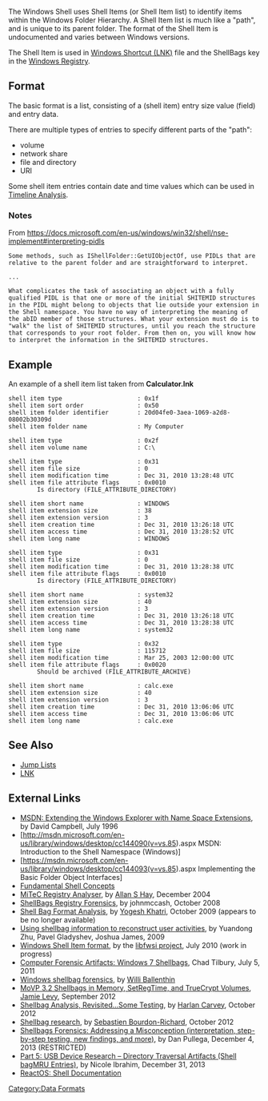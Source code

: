 The Windows Shell uses Shell Items (or Shell Item list) to identify
items within the Windows Folder Hierarchy. A Shell Item list is much
like a "path", and is unique to its parent folder. The format of the
Shell Item is undocumented and varies between Windows versions.

The Shell Item is used in [Windows Shortcut (LNK)](LNK "wikilink") file
and the ShellBags key in the [Windows
Registry](Windows_Registry "wikilink").

## Format

The basic format is a list, consisting of a (shell item) entry size
value (field) and entry data.

There are multiple types of entries to specify different parts of the
"path":

- volume
- network share
- file and directory
- URI

Some shell item entries contain date and time values which can be used
in [Timeline Analysis](Timeline_Analysis "wikilink").

### Notes

From
<https://docs.microsoft.com/en-us/windows/win32/shell/nse-implement#interpreting-pidls>

    Some methods, such as IShellFolder::GetUIObjectOf, use PIDLs that are relative to the parent folder and are straightforward to interpret.

    ...

    What complicates the task of associating an object with a fully qualified PIDL is that one or more of the initial SHITEMID structures in the PIDL might belong to objects that lie outside your extension in the Shell namespace. You have no way of interpreting the meaning of the abID member of those structures. What your extension must do is to "walk" the list of SHITEMID structures, until you reach the structure that corresponds to your root folder. From then on, you will know how to interpret the information in the SHITEMID structures.

## Example

An example of a shell item list taken from **Calculator.lnk**

    shell item type                     : 0x1f
    shell item sort order               : 0x50
    shell item folder identifier        : 20d04fe0-3aea-1069-a2d8-08002b30309d
    shell item folder name              : My Computer

    shell item type                     : 0x2f
    shell item volume name              : C:\

    shell item type                     : 0x31
    shell item file size                : 0
    shell item modification time        : Dec 31, 2010 13:28:48 UTC
    shell item file attribute flags     : 0x0010
            Is directory (FILE_ATTRIBUTE_DIRECTORY)

    shell item short name               : WINDOWS
    shell item extension size           : 38
    shell item extension version        : 3
    shell item creation time            : Dec 31, 2010 13:26:18 UTC
    shell item access time              : Dec 31, 2010 13:28:52 UTC
    shell item long name                : WINDOWS

    shell item type                     : 0x31
    shell item file size                : 0
    shell item modification time        : Dec 31, 2010 13:28:38 UTC
    shell item file attribute flags     : 0x0010
            Is directory (FILE_ATTRIBUTE_DIRECTORY)

    shell item short name               : system32
    shell item extension size           : 40
    shell item extension version        : 3
    shell item creation time            : Dec 31, 2010 13:26:18 UTC
    shell item access time              : Dec 31, 2010 13:28:38 UTC
    shell item long name                : system32

    shell item type                     : 0x32
    shell item file size                : 115712
    shell item modification time        : Mar 25, 2003 12:00:00 UTC
    shell item file attribute flags     : 0x0020
            Should be archived (FILE_ATTRIBUTE_ARCHIVE)

    shell item short name               : calc.exe
    shell item extension size           : 40
    shell item extension version        : 3
    shell item creation time            : Dec 31, 2010 13:06:06 UTC
    shell item access time              : Dec 31, 2010 13:06:06 UTC
    shell item long name                : calc.exe

## See Also

- [Jump Lists](Jump_Lists "wikilink")
- [LNK](LNK "wikilink")

## External Links

- [MSDN: Extending the Windows Explorer with Name Space
  Extensions](http://www.microsoft.com/msj/archive/S332.aspx), by David
  Campbell, July 1996
- \[<http://msdn.microsoft.com/en-us/library/windows/desktop/cc144090(v=vs.85>).aspx
  MSDN: Introduction to the Shell Namespace (Windows)\]
- \[<https://msdn.microsoft.com/en-us/library/windows/desktop/cc144093(v=vs.85>).aspx
  Implementing the Basic Folder Object Interfaces\]
- [Fundamental Shell
  Concepts](http://netez.com/2xExplorer/shellFAQ/bg_shell.html)
- [MiTeC Registry
  Analyser](http://mysite.verizon.net/hartsec/files/WRA_Guidance.pdf),
  by [Allan S Hay](Allan_Hay "wikilink"), December 2004
- [ShellBags Registry
  Forensics](http://computer-forensics.sans.org/blog/2008/10/31/shellbags-registry-forensics/),
  by johnmccash, October 2008
- [Shell Bag Format Analysis](http://42llc.net/?p=385), by [Yogesh
  Khatri](Yogesh_Khatri "wikilink"), October 2009 (appears to be no
  longer available)
- [Using shellbag information to reconstruct user
  activities](http://www.dfrws.org/2009/proceedings/p69-zhu.pdf), by
  Yuandong Zhu, Pavel Gladyshev, Joshua James, 2009
- [Windows Shell Item
  format](https://github.com/libyal/libfwsi/blob/master/documentation/Windows%20Shell%20Item%20format.asciidoc),
  by the [libfwsi project](libfwsi "wikilink"), July 2010 (work in
  progress)
- [Computer Forensic Artifacts: Windows 7
  Shellbags](http://computer-forensics.sans.org/blog/2011/07/05/shellbags),
  Chad Tilbury, July 5, 2011
- [Windows shellbag
  forensics](http://www.williballenthin.com/forensics/shellbags/index.html),
  by [Willi Ballenthin](Willi_Ballenthin "wikilink")
- [MoVP 3.2 Shellbags in Memory, SetRegTime, and TrueCrypt
  Volumes](http://volatility-labs.blogspot.ca/2012/09/movp-32-shellbags-in-memory-setregtime.html),
  [Jamie Levy](Jamie_Levy "wikilink"), September 2012
- [Shellbag Analysis, Revisited...Some
  Testing](http://windowsir.blogspot.ch/2012/10/shellbag-analysis-revisitedsome-testing.html),
  by [Harlan Carvey](Harlan_Carvey "wikilink"), October 2012
- [Shellbag
  research](http://tech.groups.yahoo.com/group/win4n6/message/7623), by
  [Sebastien Bourdon-Richard](Sebastien_Bourdon-Richard "wikilink"),
  October 2012
- [Shellbags Forensics: Addressing a Misconception (interpretation,
  step-by-step testing, new findings, and
  more)](http://www.4n6k.com/2013/12/shellbags-forensics-addressing.html),
  by Dan Pullega, December 4, 2013 (RESTRICTED)
- [Part 5: USB Device Research – Directory Traversal Artifacts (Shell
  bagMRU
  Entries)](http://nicoleibrahim.com/part-5-usb-device-research-directory-traversal-artifacts-shell-bagmru-entries/),
  by Nicole Ibrahim, December 31, 2013
- [ReactOS: Shell
  Documentation](https://reactos.org/wiki/Shell_Documentation)

[Category:Data Formats](Category:Data_Formats "wikilink")